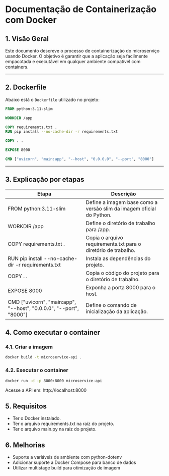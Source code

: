 # Documentação de Containerização com Docker 

## 1. Visão Geral 

Este documento descreve o processo de containerização do microserviço usando Docker. O objetivo é garantir que a aplicação seja facilmente empacotada e executável em qualquer ambiente compatível com containers.

---

## 2. Dockerfile

Abaixo está o `Dockerfile` utilizado no projeto:

```dockerfile
FROM python:3.11-slim

WORKDIR /app

COPY requirements.txt .
RUN pip install --no-cache-dir -r requirements.txt

COPY . .

EXPOSE 8000

CMD ["uvicorn", "main:app", "--host", "0.0.0.0", "--port", "8000"]
```

---

## 3. Explicação por etapas

| Etapa | Descrição |
|-------|-----------|
| FROM python:3.11-slim | Define a imagem base como a versão slim da imagem oficial do Python. |
| WORKDIR /app | Define o diretório de trabalho para /app. |
| COPY requirements.txt . | Copia o arquivo requirements.txt para o diretório de trabalho. |
| RUN pip install --no-cache-dir -r requirements.txt | Instala as dependências do projeto. |
| COPY . . | Copia o código do projeto para o diretório de trabalho. |
| EXPOSE 8000 | Exponha a porta 8000 para o host. |
| CMD ["uvicorn", "main:app", "--host", "0.0.0.0", "--port", "8000"] | Define o comando de inicialização da aplicação. |

## 4. Como executar o container

### 4.1. Criar a imagem

```bash
docker build -t microservice-api .
```

### 4.2. Executar o container

```bash
docker run -d -p 8000:8000 microservice-api
``` 
Acesse a API em: http://localhost:8000

## 5. Requisitos

- Ter o Docker instalado.
- Ter o arquivo requirements.txt na raiz do projeto.
- Ter o arquivo main.py na raiz do projeto.

## 6. Melhorias

- Suporte a variáveis de ambiente com python-dotenv
- Adicionar suporte a Docker Compose para banco de dados
- Utilizar multistage build para otimização de imagem
